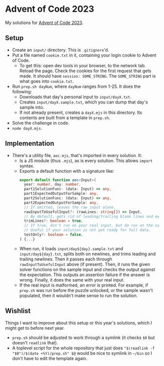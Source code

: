 # Advent of Code 2023

My solutions for [Advent of Code 2023](https://adventofcode.com/2023).

## Setup

* Create an `input/` directory. This is `.gitignore`'d.
* Put a file named `cookie.txt` in it, containing your login cookie to Advent of Code.
  * To get this: open dev tools in your browser, to the network tab. Reload the page. Check the cookies for the first request that gets made. It should have `session: SOME_STRING`. The `SOME_STRING` part is what goes into `cookie.txt`.
* Run `prep.sh dayNum`, where `dayNum` ranges from 1-25. It does the following:
  * Downloads that day's personal input to `input/dayX.txt`.
  * Creates `input/dayX.sample.txt`, which you can dump that day's sample into.
  * If not already present, creates a `dayX.mjs` in this directory. Its contents are built from a template in `prep.sh`.
* Solve the challenge in code.
* `node dayX.mjs`.

## Implementation

* There's a utility file, `aoc.mjs`, that's imported in every solution. It:
  * Is a JS module (thus `.mjs`), as is every solution. This allows `import` syntax.
  * Exports a default function with a signature like:
    ```typescript
    export default function aoc<Input>(
      year: number, day: number,
      part1SolutionFunc: (data: Input) => any,
      part1ExpectedOutputForSample: any,
      part2SolutionFunc: (data: Input) => any,
      part2ExpectedOutputForSample: any,
      // If omitted, leaves the raw input alone.
      rawInputToUsefulInput?: (rawLines: string[]) => Input,
      // By default, gets rid of leading/trailing blank lines and extra spaces.
      trimLines?: boolean = true,
      // If true, don't run on your real input, but do run on the samples.
      // Useful if your solution is not yet ready for full data.
      testOnly?: boolean = false,
    ) {...}
    ```
  * When run, it loads `input/day${day}.sample.txt` and `input/day${day}.txt`, splits both on newlines, and trims
    leading and trailing newlines. Then it passes each through `rawInputToUsefulInput` above (if present).
    Then, it runs the given solver functions on the sample input and checks the output against the expectation.
    This outputs an assertion failure if the answer is wrong. Finally, it does the same with your real input.
  * If the real input is malformed, an error is printed. For example, if `prep.sh` was run before the puzzle unlocked, or the sample wasn't populated, then it wouldn't make sense to run the solution.

## Wishlist

Things I want to improve about this setup or this year's solutions, which I might get to before next year.

* `prep.sh` should be adjusted to work through a symlink (it checks `$0` but doesn't `readlink` that).
* A toplevel script for the whole repository that just does `"$(readlink -f "$0")/$(date +%Y)/prep.sh" $@` would be nice to symlink in `~/bin` so I don't have to edit the template again.
